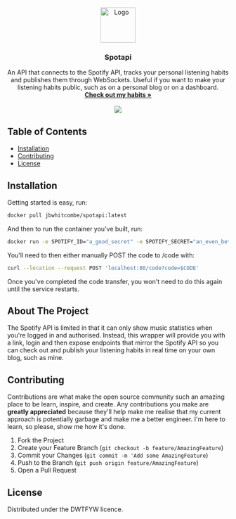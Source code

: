 <!-- PROJECT LOGO -->
<br />
<p align="center">
  <a href="https://josh.house/music">
    <img src="https://i.pinimg.com/originals/7a/ec/a5/7aeca525afa2209807c15da821b2f2c6.png" alt="Logo" width="80" height="80">
  </a>

  <h3 align="center">Spotapi</h3>

  <p align="center">
    An API that connects to the Spotify API, tracks your personal listening habits and publishes them through WebSockets. Useful if you want to make your listening habits public, such as on a personal blog or on a dashboard.
    <br />
    <a href="https://josh.house/music"><strong>Check out my habits »</strong></a>
    <br />
    <br />
    <a href="https://hub.docker.com/repository/docker/jbwhitcombe/spotapi/general"><img src="https://github.com/designedbyjosh/spotapi/actions/workflows/docker-image.yml/badge.svg"></a>
  </p>
</p>



<!-- TABLE OF CONTENTS -->
## Table of Contents

- [Installation](#installation)
- [Contributing](#contributing)
- [License](#license)

## Installation
Getting started is easy, run:

```sh
docker pull jbwhitcombe/spotapi:latest
```

And then to run the container you've built, run:

```sh
docker run -e SPOTIFY_ID="a_good_secret" -e SPOTIFY_SECRET="an_even_better_secret" -e SPOTIFY_REDIRECT_URI="https://your.awesome.website" jbwhitcombe/spotapi:latest
```

You'll need to then either manually POST the code to /code with:

```sh
curl --location --request POST 'localhost:80/code?code=$CODE'
```

Once you've completed the code transfer, you won't need to do this again until the service restarts.

<!-- ABOUT THE PROJECT -->
## About The Project
The Spotify API is limited in that it can only show music statistics when you're logged in and authorised. Instead, this wrapper will provide you with a link, login and then expose endpoints that mirror the Spotify API so you can check out and publish your listening habits in real time on your own blog, such as mine.

<!-- CONTRIBUTING -->
## Contributing

Contributions are what make the open source community such an amazing place to be learn, inspire, and create. Any contributions you make are **greatly appreciated** because they'll help make me realise that my current approach is potentially garbage and make me a better engineer. I'm here to learn, so please, show me how it's done.

1. Fork the Project
2. Create your Feature Branch (`git checkout -b feature/AmazingFeature`)
3. Commit your Changes (`git commit -m 'Add some AmazingFeature`)
4. Push to the Branch (`git push origin feature/AmazingFeature`)
5. Open a Pull Request

<!-- LICENSE -->
## License

Distributed under the DWTFYW licence.